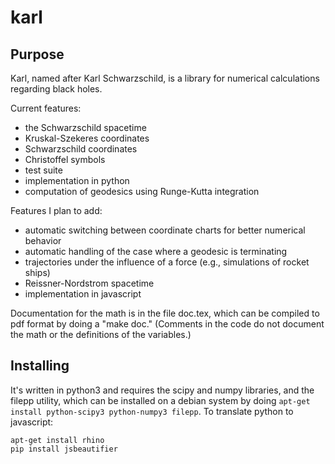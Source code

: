 karl
====

## Purpose

Karl, named after Karl Schwarzschild, is a library for numerical calculations regarding
black holes.

Current features:

* the Schwarzschild spacetime
* Kruskal-Szekeres coordinates 
* Schwarzschild coordinates
* Christoffel symbols
* test suite
* implementation in python
* computation of geodesics using Runge-Kutta integration

Features I plan to add:

* automatic switching between coordinate charts for better numerical behavior
* automatic handling of the case where a geodesic is terminating
* trajectories under the influence of a force (e.g., simulations of rocket ships)
* Reissner-Nordstrom spacetime
* implementation in javascript

Documentation for the math is in the file doc.tex, which can be
compiled to pdf format by doing a "make doc." (Comments in the code do
not document the math or the definitions of the variables.)

## Installing

It's written in python3 and requires the scipy and numpy libraries, and the filepp utility,
which can be installed on a debian
system by doing `apt-get install python-scipy3 python-numpy3 filepp`.
To translate python to javascript:

    apt-get install rhino
    pip install jsbeautifier
